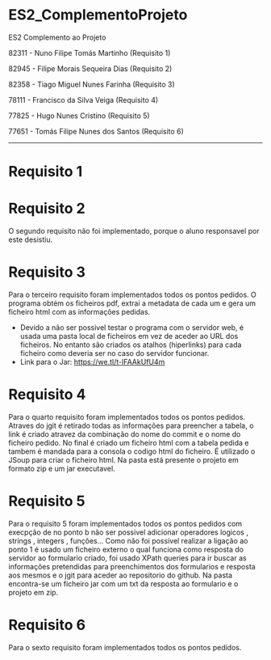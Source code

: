 # ES2_ComplementoProjeto
ES2 Complemento ao Projeto

82311 - Nuno Filipe Tomás Martinho (Requisito 1)

82945	- Filipe Morais Sequeira Dias (Requisito 2)

82358	- Tiago Miguel Nunes Farinha (Requisito 3)

78111 - Francisco da Silva Veiga (Requisito 4)

77825 - Hugo Nunes Cristino (Requisito 5)

77651 - Tomás Filipe Nunes dos Santos (Requisito 6)

-----------------------------------------------

# Requisito 1


# Requisito 2
O segundo requisito não foi implementado, porque o aluno responsavel por este desistiu.

# Requisito 3
Para o terceiro requisito foram implementados todos os pontos pedidos.
O programa obtém os ficheiros pdf, extrai a metadata de cada um e gera um ficheiro html com as informações pedidas.
- Devido a não ser possivel testar o programa com o servidor web, é usada uma pasta local de ficheiros em vez de aceder ao URL dos ficheiros. No entanto são criados os atalhos (hiperlinks) para cada ficheiro como deveria ser no caso do servidor funcionar.
- Link para o Jar: https://we.tl/t-IFAAkUfU4m

# Requisito 4
Para o quarto requisito foram implementados todos os pontos pedidos.
Atraves do jgit é retirado todas as informações para preencher a tabela, o link é criado atravez da combinação do nome do commit e o nome do ficheiro pedido. No final é criado um ficheiro html com a tabela pedida e tambem é mandada para a consola o codigo html do ficheiro. É utilizado o JSoup para criar o ficheiro html.
Na pasta está presente o projeto em formato zip e um jar executavel.


# Requisito 5
Para o requisito 5 foram implementados todos os pontos pedidos com execpção de no ponto b não ser possivel adicionar operadores logicos , strings , integers , funções... Como não foi possivel realizar a ligação ao ponto 1 é usado um ficheiro externo o qual funciona como resposta do servidor ao formulario criado, foi usado XPath queries para ir buscar as informações pretendidas para preenchimentos dos formularios e resposta aos mesmos e o jgit para aceder ao repositorio do github.
Na pasta encontra-se um ficheiro jar com um txt da resposta ao formulario e o projeto em zip.


# Requisito 6
Para o sexto requisito foram implementados todos os pontos pedidos.


